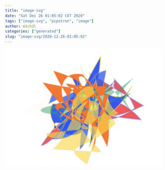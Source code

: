 ```yaml
---
title: "image-svg"
date: "Sat Dec 26 01:05:02 CET 2020"
tags: ["image-svg", "pipotron", "image"]
author: m1ch3l
categories: ["generated"]
slug: "image-svg/2020-12-26-01:05:02"
---
```


![](image.svg)
